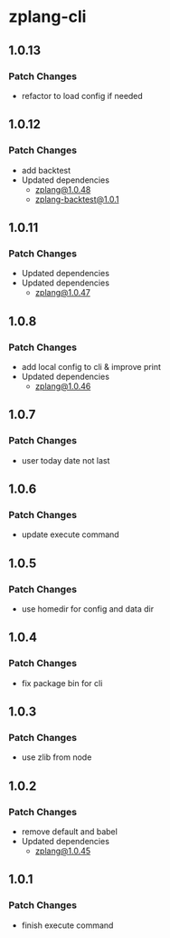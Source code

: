 # zplang-cli

## 1.0.13

### Patch Changes

- refactor to load config if needed

## 1.0.12

### Patch Changes

- add backtest
- Updated dependencies
  - zplang@1.0.48
  - zplang-backtest@1.0.1

## 1.0.11

### Patch Changes

- Updated dependencies
- Updated dependencies
  - zplang@1.0.47

## 1.0.8

### Patch Changes

- add local config to cli & improve print
- Updated dependencies
  - zplang@1.0.46

## 1.0.7

### Patch Changes

- user today date not last

## 1.0.6

### Patch Changes

- update execute command

## 1.0.5

### Patch Changes

- use homedir for config and data dir

## 1.0.4

### Patch Changes

- fix package bin for cli

## 1.0.3

### Patch Changes

- use zlib from node

## 1.0.2

### Patch Changes

- remove default and babel
- Updated dependencies
  - zplang@1.0.45

## 1.0.1

### Patch Changes

- finish execute command
